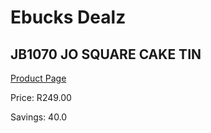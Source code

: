 
# Ebucks Dealz
## JB1070 JO SQUARE CAKE TIN
[Product Page](https://www.ebucks.com/web/shop/productSelected.do?prodId=1135592059&catId=704983235)

Price: R249.00

Savings: 40.0


	
